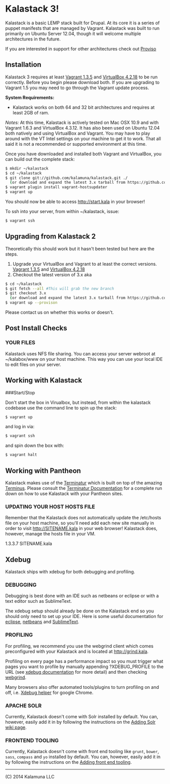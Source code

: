 Kalastack 3!
=========================

Kalastack is a basic LEMP stack built for Drupal. At its core it is a series of puppet manifests that
are managed by Vagrant. Kalastack was built to run primarily on Ubuntu Server 12.04, though it will welcome multiple architectures in the future.

If you are interested in support for other architectures check out [Proviso](https://github.com/proviso/proviso)

## Installation

Kalastack 3 requires at least [Vagrant 1.3.5](http://downloads.vagrantup.com/tags/v1.3.5) and [VirtualBox 4.2.18](http://download.virtualbox.org/virtualbox/4.2.18/) to be run correctly. Before you begin please download both. If you are upgrading to Vagrant 1.5 you may need to go through the Vagrant update process.

**System Requirements:**
- Kalastack works on both 64 and 32 bit architectures and requires at least 2GB of ram.

*Notes:* At this time, Kalastack is actively tested on Mac OSX 10.9 and with Vagrant 1.6.3 and VirtualBox 4.3.12. It has also been used on Ubuntu 12.04 both natively and using VirtualBox and Vagrant. You may have to play around with the VT Intel settings on your machine to get it to work. That all said it is not a recommended or supported environment at this time.

Once you have downloaded and installed both Vagrant and VirtualBox,
you can build out the complete stack:

```bash
$ mkdir ~/kalastack
$ cd ~/kalastack
$ git clone git://github.com/kalamuna/kalastack.git ./
  (or download and expand the latest 3.x tarball from https://github.com/kalamuna/kalastack/tags)
$ vagrant plugin install vagrant-hostsupdater
$ vagrant up
```

You should now be able to access http://start.kala in your browser!

To ssh into your server, from within ~/kalastack, issue:
```bash
$ vagrant ssh
```

## Upgrading from Kalastack 2

Theoretically this should work but it hasn't been tested but here are the steps.

1. Upgrade your VirtualBox and Vagrant to at least the correct versions.   [Vagrant 1.3.5](http://downloads.vagrantup.com/tags/v1.3.5) and [VirtualBox 4.2.18](http://download.virtualbox.org/virtualbox/4.2.18/)
2. Checkout the latest version of 3.x aka

```bash
$ cd ~/kalastack
$ git fetch --all #This will grab the new branch
$ git checkout 3.x
  (or download and expand the latest 3.x tarball from https://github.com/kalamuna/kalastack/tags)
$ vagrant up --provison
```

Please contact us on whether this works or doesn't.

## Post Install Checks

### YOUR FILES

Kalastack uses NFS file sharing. You can access your server webroot at ~/kalabox/www on your host
machine. This way you can use your local IDE to edit files on your server.

## Working with Kalastack

###Start/Stop

Don't start the box in Virualbox, but instead, from within the kalastack codebase use the command line to spin up the stack:
```bash
$ vagrant up
```
and log in via:
```bash
$ vagrant ssh
```
and spin down the box with:
```bash
$ vagrant halt
```

## Working with Pantheon

Kalastack makes use of the [Terminatur](https://github.com/kalamuna/terminatur) which is built on top of the amazing [Terminus](https://github.com/pantheon-systems/terminus). Please
consult the [Terminatur Documentation](https://github.com/kalamuna/terminatur) for a complete run down on how to use Kalastack with your Pantheon sites.

### UPDATING YOUR HOST HOSTS FILE

Remember that the Kalastack does not automatically update the /etc/hosts file on
your host machine, so you'll need add each new site manually in order
to visit http://SITENAME.kala in your web browser! Kalastack does, however, manage the hosts
file in your VM.

1.3.3.7    SITENAME.kala

## Xdebug

Kalastack ships with xdebug for both debugging and profiling.

### DEBUGGING

Debugging is best done with an IDE such as netbeans or eclipse or with a text editor such as SublimeText.

The xdebug setup should already be done on the Kalastack end so you should
only need to set up your IDE. Here is some useful documentation for [eclipse](
http://brianfisher.name/content/drupal-development-environment-os-x-mamp-pro-eclipse-xdebug-and-drush), [netbeans](http://wiki.netbeans.org/HowToConfigureXDebug) and
[SublimeText](https://github.com/martomo/SublimeTextXdebug).

### PROFILING

For profiling, we recommend you use the webgrind client which comes preconfigured
with your Kalastack and is located at http://grind.kala.

Profiling on every page has a performance impact so you must trigger what pages
you want to profile by manually appending ?XDEBUG_PROFILE to
the URL (see [xdebug documentation](http://xdebug.org/docs/profiler) for more detail) and then
checking [webgrind](http://grind.kala).

Many browsers also offer automated tools/plugins to turn profiling on and off, i.e. [Xdebug helper](https://chrome.google.com/webstore/detail/xdebug-helper/eadndfjplgieldjbigjakmdgkmoaaaoc) for google Chrome.

### APACHE SOLR

Currently, Kalastack doesn't come with Solr installed by default. You can, however,
easily add it in by following the instructions on the [Adding Solr wiki page](https://github.com/kalamuna/kalastack/wiki/Adding-Solr-to-Kalastack).

### FRONTEND TOOLING

Currently, Kalastack doesn't come with front end tooling like `grunt`, `bower`, `sass`, `compass` and `yo` installed by default.
You can, however, easily add it in by following the instructions on the [Adding front end tooling](https://github.com/kalamuna/kalastack/wiki/Adding-front-end-tooling).


-------------------------------------------------------------------------------------
(C) 2014 Kalamuna LLC
